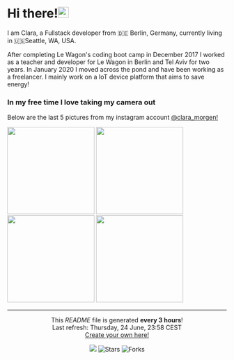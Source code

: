 <h1>Hi there!<img src="https://media.giphy.com/media/hvRJCLFzcasrR4ia7z/giphy.gif" width="25px"></h1>

<p>I am Clara, a Fullstack developer from 🇩🇪 Berlin, Germany, currently living in 🇺🇸Seattle, WA, USA.</p>
<p>After completing Le Wagon's coding boot camp in December 2017 I worked as a teacher and developer
for Le Wagon in Berlin and Tel Aviv for two years.
In January 2020 I moved across the pond and have been working as a freelancer. I mainly work on a IoT device platform that aims to save energy!
</p>
<!--START_SECTION:waka-->
<!--END_SECTION:waka-->

<h3>In my free time I love taking my camera out</h3>
  <p>Below are the last 5 pictures from my instagram account
  <a href="https://www.instagram.com/clara_morgen/" target="_blank">
    @clara_morgen!
  </a>

  <p>
    <img width="200" src="https:&#x2F;&#x2F;www.picuki.com&#x2F;hosted-by-instagram&#x2F;url&#x3D;https%3A%7C%7C%7C%7Cinstagram.fdnk3-1.fna.fbcdn.net%7C%7Cv%7C%7Ct51.2885-15%7C%7Csh0.08%7C%7Ce35%7C%7Cc0.179.1440.1440a%7C%7Cs640x640%7C%7C204033347_2180076915476843_7853826784375859494_n.jpg%3Ftp%3D1%26_nc_ht%3Dinstagram.fdnk3-1.fna.fbcdn.net%26_nc_cat%3D111%26_nc_ohc%3DTye0vrYsDNkAX-AzYIn%26edm%3DABfd0MgBAAAA%26ccb%3D7-4%26oh%3D1ac3f5b234f3165d88605f5dd6e8bdc9%26oe%3D60DC2BBD%26_nc_sid%3D7bff83" />
    <img width="200" src="https:&#x2F;&#x2F;www.picuki.com&#x2F;hosted-by-instagram&#x2F;url&#x3D;https%3A%7C%7C%7C%7Cinstagram.fiev22-1.fna.fbcdn.net%7C%7Cv%7C%7Ct51.2885-15%7C%7Csh0.08%7C%7Ce35%7C%7Cc0.180.1440.1440a%7C%7Cs640x640%7C%7C202057496_587638365553683_1973630814815259385_n.jpg%3Ftp%3D1%26_nc_ht%3Dinstagram.fiev22-1.fna.fbcdn.net%26_nc_cat%3D103%26_nc_ohc%3DEGF8bhQYkloAX_eRCR5%26edm%3DABfd0MgBAAAA%26ccb%3D7-4%26oh%3D4497c2d26e64330b168d9874cdc11786%26oe%3D60DBEB77%26_nc_sid%3D7bff83" />
    <img width="200" src="https:&#x2F;&#x2F;www.picuki.com&#x2F;hosted-by-instagram&#x2F;url&#x3D;https%3A%7C%7C%7C%7Cinstagram.fdnk3-1.fna.fbcdn.net%7C%7Cv%7C%7Ct51.2885-15%7C%7Csh0.08%7C%7Ce35%7C%7Cc0.51.1440.1440a%7C%7Cs640x640%7C%7C199936669_290672536082912_147104009775159347_n.jpg%3Ftp%3D1%26_nc_ht%3Dinstagram.fdnk3-1.fna.fbcdn.net%26_nc_cat%3D108%26_nc_ohc%3Dd0jB86R8T0kAX8GXAv2%26edm%3DABfd0MgBAAAA%26ccb%3D7-4%26oh%3D3edd000e7ce9ae206ac85e28289aa01d%26oe%3D60DB998A%26_nc_sid%3D7bff83" />
    <img width="200" src="" />
  </p>

------------
<p align="center">This <i>README</i> file is generated <b>every 3 hours</b>!</br>Last refresh: Thursday, 24 June, 23:58 CEST<br /><a href="https://medium.com/@th.guibert/how-to-create-a-self-updating-readme-md-for-your-github-profile-f8b05744ca91">Create your own here!</a></p>
<p align="center"><img src="https://github.com/thmsgbrt/thmsgbrt/workflows/README%20build/badge.svg" /> <img alt="Stars" src="https://img.shields.io/github/stars/thmsgbrt/thmsgbrt?style=flat-square&labelColor=343b41"/> <img alt="Forks" src="https://img.shields.io/github/forks/thmsgbrt/thmsgbrt?style=flat-square&labelColor=343b41"/></p>

